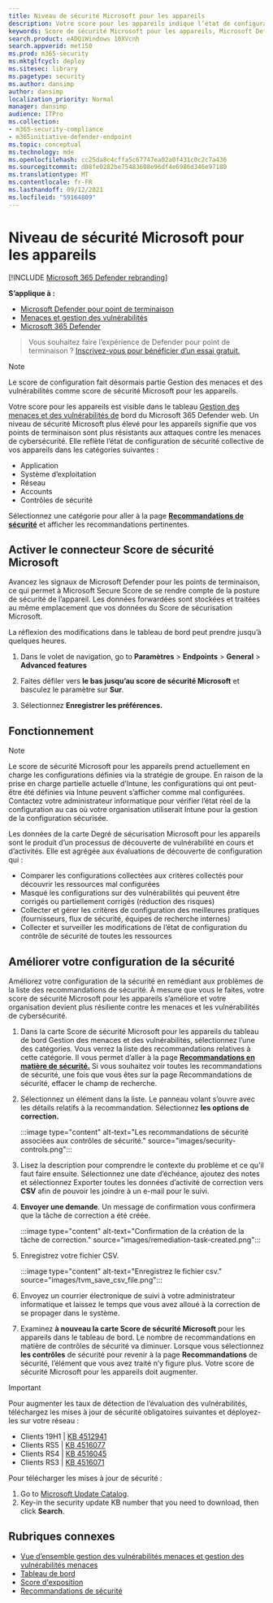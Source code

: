 ```yaml
---
title: Niveau de sécurité Microsoft pour les appareils
description: Votre score pour les appareils indique l’état de configuration de sécurité collective de vos appareils sur les contrôles d’application, de système d’exploitation, de réseau, de comptes et de sécurité.
keywords: Score de sécurité Microsoft pour les appareils, Microsoft Defender pour le point de terminaison Microsoft Secure Score pour les appareils, score de sécurité, score de configuration, Gestion des menaces et des vulnérabilités, contrôles de sécurité, opportunités d’amélioration, score de configuration de la sécurité au fil du temps, posture de sécurité, base de référence
search.product: eADQiWindows 10XVcnh
search.appverid: met150
ms.prod: m365-security
ms.mktglfcycl: deploy
ms.sitesec: library
ms.pagetype: security
ms.author: dansimp
author: dansimp
localization_priority: Normal
manager: dansimp
audience: ITPro
ms.collection:
- m365-security-compliance
- m365initiative-defender-endpoint
ms.topic: conceptual
ms.technology: mde
ms.openlocfilehash: cc25da8c4cffa5c67747ea02a0f431c0c2c7a436
ms.sourcegitcommit: d08fe0282be75483608e96df4e6986d346e97180
ms.translationtype: MT
ms.contentlocale: fr-FR
ms.lasthandoff: 09/12/2021
ms.locfileid: "59164809"
---
```

# <a name="microsoft-secure-score-for-devices"></a>Niveau de sécurité Microsoft pour les appareils

[!INCLUDE [Microsoft 365 Defender rebranding](../../includes/microsoft-defender.md)]

**S’applique à :**

- [Microsoft Defender pour point de terminaison](https://go.microsoft.com/fwlink/?linkid=2154037)
- [Menaces et gestion des vulnérabilités](next-gen-threat-and-vuln-mgt.md)
- [Microsoft 365 Defender](https://go.microsoft.com/fwlink/?linkid=2118804)

> Vous souhaitez faire l’expérience de Defender pour point de terminaison ? [Inscrivez-vous pour bénéficier d’un essai gratuit.](https://signup.microsoft.com/create-account/signup?products=7f379fee-c4f9-4278-b0a1-e4c8c2fcdf7e&ru=https://aka.ms/MDEp2OpenTrial?ocid=docs-wdatp-pullalerts-abovefoldlink)


>[!NOTE]
> Le score de configuration fait désormais partie Gestion des menaces et des vulnérabilités comme score de sécurité Microsoft pour les appareils.

Votre score pour les appareils est visible dans le tableau [Gestion des menaces et des vulnérabilités de](tvm-dashboard-insights.md) bord du Microsoft 365 Defender web. Un niveau de sécurité Microsoft plus élevé pour les appareils signifie que vos points de terminaison sont plus résistants aux attaques contre les menaces de cybersécurité. Elle reflète l’état de configuration de sécurité collective de vos appareils dans les catégories suivantes :

- Application
- Système d’exploitation
- Réseau
- Accounts
- Contrôles de sécurité

Sélectionnez une catégorie pour aller à la page [**Recommandations de sécurité**](tvm-security-recommendation.md) et afficher les recommandations pertinentes.

## <a name="turn-on-the-microsoft-secure-score-connector"></a>Activer le connecteur Score de sécurité Microsoft

Avancez les signaux de Microsoft Defender pour les points de terminaison, ce qui permet à Microsoft Secure Score de se rendre compte de la posture de sécurité de l’appareil. Les données forwardées sont stockées et traitées au même emplacement que vos données du Score de sécurisation Microsoft.

La réflexion des modifications dans le tableau de bord peut prendre jusqu’à quelques heures.


1. Dans le volet de navigation, go to **Paramètres**  >  **Endpoints**  >  **General**  >  **Advanced features** 

2. Faites défiler vers **le bas jusqu’au score de sécurité Microsoft** et basculez le paramètre sur **Sur**.

3. Sélectionnez **Enregistrer les préférences.**

## <a name="how-it-works"></a>Fonctionnement

>[!NOTE]
> Le score de sécurité Microsoft pour les appareils prend actuellement en charge les configurations définies via la stratégie de groupe. En raison de la prise en charge partielle actuelle d’Intune, les configurations qui ont peut-être été définies via Intune peuvent s’afficher comme mal configurées. Contactez votre administrateur informatique pour vérifier l’état réel de la configuration au cas où votre organisation utiliserait Intune pour la gestion de la configuration sécurisée.

Les données de la carte Degré de sécurisation Microsoft pour les appareils sont le produit d’un processus de découverte de vulnérabilité en cours et d’activités. Elle est agrégée aux évaluations de découverte de configuration qui :

- Comparer les configurations collectées aux critères collectés pour découvrir les ressources mal configurées
- Masqué les configurations sur des vulnérabilités qui peuvent être corrigés ou partiellement corrigés (réduction des risques)
- Collecter et gérer les critères de configuration des meilleures pratiques (fournisseurs, flux de sécurité, équipes de recherche internes)
- Collecter et surveiller les modifications de l’état de configuration du contrôle de sécurité de toutes les ressources

## <a name="improve-your-security-configuration"></a>Améliorer votre configuration de la sécurité

Améliorez votre configuration de la sécurité en remédiant aux problèmes de la liste des recommandations de sécurité. À mesure que vous le faites, votre score de sécurité Microsoft pour les appareils s’améliore et votre organisation devient plus résiliente contre les menaces et les vulnérabilités de cybersécurité.

1. Dans la carte Score de sécurité Microsoft pour les appareils du tableau de bord Gestion des menaces et des vulnérabilités, sélectionnez l’une des catégories. Vous verrez la liste des recommandations relatives à cette catégorie. Il vous permet d’aller à la page [**Recommandations en matière de sécurité.**](tvm-security-recommendation.md) Si vous souhaitez voir toutes les recommandations de sécurité, une fois que vous êtes sur la page Recommandations de sécurité, effacer le champ de recherche.

2. Sélectionnez un élément dans la liste. Le panneau volant s’ouvre avec les détails relatifs à la recommandation. Sélectionnez **les options de correction.**

   :::image type="content" alt-text="Les recommandations de sécurité associées aux contrôles de sécurité." source="images/security-controls.png":::

3. Lisez la description pour comprendre le contexte du problème et ce qu’il faut faire ensuite. Sélectionnez une date d’échéance, ajoutez des notes et sélectionnez Exporter toutes les données d’activité de correction vers **CSV** afin de pouvoir les joindre à un e-mail pour le suivi.

4. **Envoyer une demande**. Un message de confirmation vous confirmera que la tâche de correction a été créée.

   :::image type="content" alt-text="Confirmation de la création de la tâche de correction." source="images/remediation-task-created.png":::

5. Enregistrez votre fichier CSV.

   :::image type="content" alt-text="Enregistrez le fichier csv." source="images/tvm_save_csv_file.png":::

6. Envoyez un courrier électronique de suivi à votre administrateur informatique et laissez le temps que vous avez alloué à la correction de se propager dans le système.

7. Examinez **à nouveau la carte Score de sécurité Microsoft** pour les appareils dans le tableau de bord. Le nombre de recommandations en matière de contrôles de sécurité va diminuer. Lorsque vous sélectionnez **les contrôles** de sécurité pour revenir à la page **Recommandations** de sécurité, l’élément que vous avez traité n’y figure plus. Votre score de sécurité Microsoft pour les appareils doit augmenter.

>[!IMPORTANT]
>Pour augmenter les taux de détection de l’évaluation des vulnérabilités, téléchargez les mises à jour de sécurité obligatoires suivantes et déployez-les sur votre réseau :
>- Clients 19H1 | [KB 4512941](https://support.microsoft.com/help/4512941/windows-10-update-kb4512941)
>- Clients RS5 | [KB 4516077](https://support.microsoft.com/help/4516077/windows-10-update-kb4516077)
>- Clients RS4 | [KB 4516045](https://support.microsoft.com/help/4516045/windows-10-update-kb4516045)
>- Clients RS3 | [KB 4516071](https://support.microsoft.com/help/4516071/windows-10-update-kb4516071)
>
>Pour télécharger les mises à jour de sécurité :
>1. Go to [Microsoft Update Catalog](https://www.catalog.update.microsoft.com/home.aspx).
>2. Key-in the security update KB number that you need to download, then click **Search**.  

## <a name="related-topics"></a>Rubriques connexes

- [Vue d’ensemble gestion des vulnérabilités menaces et gestion des vulnérabilités menaces](next-gen-threat-and-vuln-mgt.md)
- [Tableau de bord](tvm-dashboard-insights.md)
- [Score d'exposition](tvm-exposure-score.md)
- [Recommandations de sécurité](tvm-security-recommendation.md)
